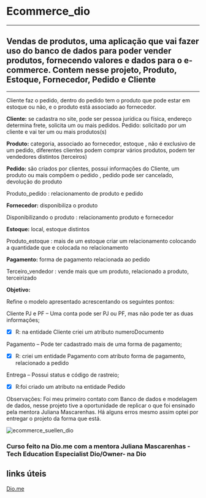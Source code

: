 <h1> Ecommerce_dio</h1>


-------

<h2>Vendas de produtos, uma aplicação que vai fazer uso do banco de dados para poder vender produtos, fornecendo valores e dados para o e-commerce. Contem nesse projeto, Produto, Estoque, Fornecedor, Pedido e Cliente</h2>

-------


Cliente faz o pedido, dentro do pedido tem o produto que pode estar em estoque ou não, e o produto está associado ao fornecedor.

<b>Cliente:</b> se cadastra no site, pode ser pessoa jurídica ou física, endereço determina frete, solicita um ou mais pedidos. Pedido: solicitado por um cliente e vai ter um ou mais produtos(s) 

<b>Produto:</b> categoria, associado ao fornecedor, estoque , não é exclusivo de um pedido, diferentes clientes podem comprar vários produtos, podem ter vendedores distintos (terceiros)

<b>Pedido:</b> são criados por clientes, possui informações do Cliente, um produto ou mais compõem o pedido , pedido pode ser cancelado, devolução do produto

Produto_pedido : relacionamento de  produto e pedido

<b>Fornecedor:</b> disponibiliza o produto

Disponibilizando o produto : relacionamento produto e fornecedor

<b>Estoque:</b> local, estoque distintos

Produto_estoque : mais de um estoque criar um relacionamento colocando a quantidade que e colocada no relacionamento

<b>Pagamento:</b> forma de pagamento relacionada ao pedido

Terceiro_vendedor : vende mais que um produto, relacionado a produto, terceirizado

<b>Objetivo:</b>

Refine o modelo apresentado acrescentando os seguintes pontos:

Cliente PJ e PF – Uma conta pode ser PJ ou PF, mas não pode ter as duas informações;
- [x] R: na entidade Cliente criei um atributo numeroDocumento

Pagamento – Pode ter cadastrado mais de uma forma de pagamento;
- [x] R: criei um entidade Pagamento com atributo forma de pagamento, relacionado a pedido

Entrega – Possui status e código de rastreio;
- [x] R:foi criado um atributo na entidade Pedido

Observações:
Foi meu primeiro contato com Banco de dados e modelagem de dados, nesse projeto tive a oportunidade de replicar o que foi ensinado pela mentora Juliana Mascarenhas.
Há alguns erros mesmo assim optei por entregar o projeto da forma que está.

![ecommerce_suellen_dio](https://user-images.githubusercontent.com/102911341/191230701-cb06646f-00dc-4711-9ad5-e2864c2a5777.png)

### Curso feito na Dio.me com a mentora Juliana Mascarenhas -Tech Education Especialist Dio/Owner- na  Dio 

## links úteis

[Dio.me](https://www.dio.me/)


